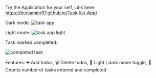Try the Application for your self, Link here: https://benjaminr97.github.io/Task-list-App/

Dark mode:
![task app](https://user-images.githubusercontent.com/94325660/206516530-675627ee-5bb2-4809-84ce-9085d5d6bd6d.PNG)

Light mode:
![task app light](https://user-images.githubusercontent.com/94325660/206516621-5ed4272a-7bdf-45fc-bd8b-d3f7c5d04992.PNG)

Task marked completed:

![completed task](https://user-images.githubusercontent.com/94325660/206516659-799157aa-794d-409f-aa60-0dc9847d5460.PNG)


Features:
➕ Add todos,
🗑️ Delete todos,
🌙 Light \ dark mode toggle,
🧮 Counts number of tasks entered and completed
